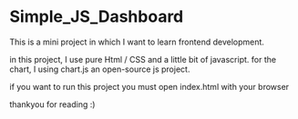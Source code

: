 # Simple_JS_Dashboard
This is a mini project in which I want to learn frontend development.

in this project, I use pure Html / CSS and a little bit of javascript.
for the chart, I using chart.js an open-source js project.

if you want to run this project you must open index.html with your browser

thankyou for reading :)
